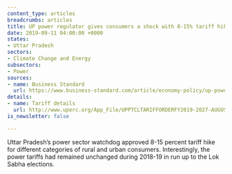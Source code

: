 ```yaml
---
content_type: articles
breadcrumbs: articles
title: UP power regulator gives consumers a shock with 8-15% tariff hike
date: 2019-09-11 04:00:00 +0000
states:
- Uttar Pradesh
sectors:
- Climate Change and Energy
subsectors:
- Power
sources:
- name: Business Standard
  url: https://www.business-standard.com/article/economy-policy/up-power-regulator-gives-consumers-a-shock-with-8-15-tariff-hike-119090301069_1.html
details:
- name: Tariff details
  url: http://www.uperc.org/App_File/UPPTCLTARIFFORDERFY2019-2027-AUGUST2019-pdf827201963241PM.pdf
is_newsletter: false

---
```

Uttar Pradesh’s power sector watchdog approved 8-15 percent tariff hike for different categories of rural and urban consumers. Interestingly, the power tariffs had remained unchanged during 2018-19 in run up to the Lok Sabha elections.
